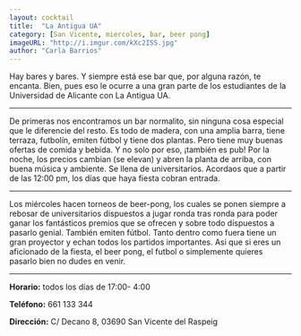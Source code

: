 ```yaml
---
layout: cocktail
title:  "La Antigua UA"
category: [San Vicente, miercoles, bar, beer pong]
imageURL: "http://i.imgur.com/kXc2ISS.jpg"
author: "Carla Barrios"
---
```


Hay bares y bares. Y siempre está ese bar que, por alguna razón, te encanta. Bien, pues eso le ocurre a una gran parte de los estudiantes de la Universidad de Alicante con La Antigua UA.

***************************************************

De primeras nos encontramos un bar normalito, sin ninguna cosa especial que le diferencie del resto. Es todo de madera, con una amplia barra, tiene terraza, futbolín, emiten fútbol y tiene dos plantas.  Pero tiene muy buenas ofertas de comida y bebida.
Y no solo por eso, ¡también es pub! Por la noche, los precios cambian (se elevan) y abren la planta de arriba, con buena música y ambiente. Se llena de universitarios. Acordaos que a partir de las 12:00 pm, los días que haya fiesta cobran entrada.

***************************************************

Los miércoles hacen torneos de beer-pong, los cuales se ponen siempre a rebosar de universitarios dispuestos a jugar ronda tras ronda para poder ganar los fantásticos premios que se ofrecen y sobre todo dispuestos a pasarlo genial.
También emiten fútbol. Tanto dentro como fuera tiene un gran proyector y echan todos los partidos importantes.
Asi que si eres un aficionado de la fiesta, el beer pong, el futbol o simplemente quieres pasarlo bien no dudes en venir.

**************************************************

**Horario:** todos los días de 17:00- 4:00

**Teléfono:**  661 133 344

**Dirección:** C/ Decano 8, 03690 San Vicente del Raspeig
